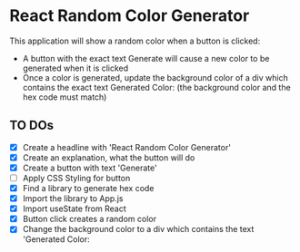 # React Random Color Generator

This application will show a random color when a button is clicked:

- A button with the exact text Generate will cause a new color to be generated when it is clicked
- Once a color is generated, update the background color of a div which contains the exact text Generated Color: <background color hex code> (the background color and the hex code must match)

## TO DOs

- [x] Create a headline with 'React Random Color Generator'
- [x] Create an explanation, what the button will do
- [x] Create a button with text 'Generate'
- [ ] Apply CSS Styling for button
- [x] Find a library to generate hex code
- [x] Import the library to App.js
- [x] Import useState from React
- [x] Button click creates a random color
- [x] Change the background color to a div which contains the text 'Generated Color: <background color hex code>
